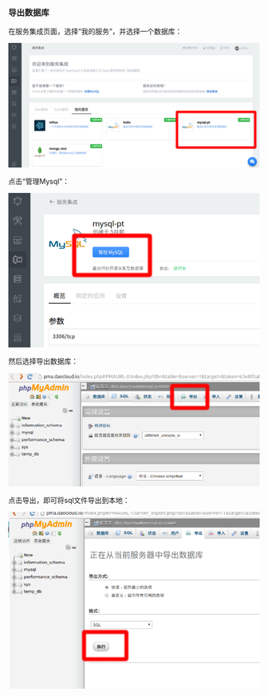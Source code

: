### 导出数据库

在服务集成页面，选择“我的服务”，并选择一个数据库：

![](1-选择数据库.png)

点击“管理Mysql”：

![](2-管理数据库.png)

然后选择导出数据库：

![](3-导出数据库.png)

点击导出，即可将sql文件导出到本地：

![](4-导出.png)
